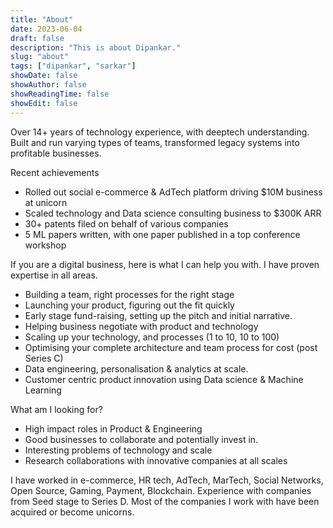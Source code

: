 ```yaml
---
title: "About"
date: 2023-06-04
draft: false
description: "This is about Dipankar."
slug: "about"
tags: ["dipankar", "sarkar"]
showDate: false
showAuthor: false
showReadingTime: false
showEdit: false
---
```

Over 14+ years of technology experience, with deeptech understanding. Built and run varying types of teams, transformed legacy systems into profitable businesses.

Recent achievements
* Rolled out social e-commerce & AdTech platform driving $10M business at unicorn 
* Scaled technology and Data science consulting business to $300K ARR 
* 30+ patents filed on behalf of various companies
* 5 ML papers written, with one paper published in a top conference workshop

If you are a digital business, here is what I can help you with. I have proven expertise in all areas.
* Building a team, right processes for the right stage
* Launching your product, figuring out the fit quickly
* Early stage fund-raising, setting up the pitch and initial narrative.
* Helping business negotiate with product and technology
* Scaling up your technology, and processes (1 to 10, 10 to 100)
* Optimising your complete architecture and team process for cost (post Series C)
* Data engineering, personalisation & analytics at scale.
* Customer centric product innovation using Data science & Machine Learning

What am I looking for?
* High impact roles in Product & Engineering
* Good businesses to collaborate and potentially invest in. 
* Interesting problems of technology and scale
* Research collaborations with innovative companies at all scales

I have worked in e-commerce, HR tech, AdTech, MarTech, Social Networks, Open Source, Gaming, Payment, Blockchain. Experience with companies from Seed stage to Series D. Most of the companies I work with have been acquired or become unicorns.
